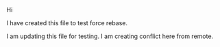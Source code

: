 Hi

I have created this file to test force rebase.

I am updating this file for testing.
I am creating conflict here from remote.
